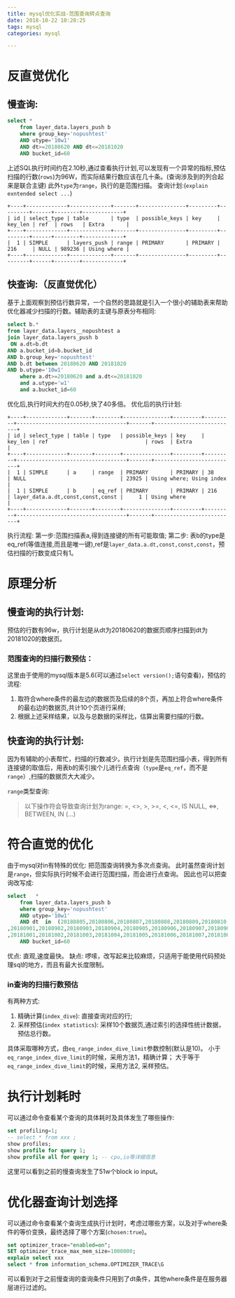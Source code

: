 ```yaml
---
title: mysql优化实战-范围查询转点查询
date: 2018-10-22 10:28:25
tags: mysql 
categories: mysql

---
```


# 反直觉优化
## 慢查询:
```sql
select *
    from layer_data.layers_push b
    where group_key='nopushtest'
    AND utype='10w1'
    AND dt>=20180620 AND dt<=20181020
    AND bucket_id=60
```
上述SQL执行时间约在2.10秒,通过查看执行计划,可以发现有一个异常的指标,预估扫描的行数(`rows`)为96W，而实际结果行数应该在几十条。(查询涉及到的列合起来是联合主键)
此外`type`为`range`，执行的是范围扫描。
查询计划:(`explain exntended select ...`)
```
+----+-------------+-------------+-------+---------------+---------+---------+------+--------+-------------+
| id | select_type | table       | type  | possible_keys | key     | key_len | ref  | rows   | Extra       |
+----+-------------+-------------+-------+---------------+---------+---------+------+--------+-------------+
|  1 | SIMPLE      | layers_push | range | PRIMARY       | PRIMARY | 216     | NULL | 989236 | Using where |
+----+-------------+-------------+-------+---------------+---------+---------+------+--------+-------------+

```


## 快查询:（反直觉优化）
基于上面观察到预估行数异常，一个自然的思路就是引入一个很小的辅助表来帮助优化器减少扫描的行数。辅助表的主键与原表分布相同: 
```sql
select b.*
from layer_data.layers__nopushtest a
join layer_data.layers_push b
 ON a.dt=b.dt
AND a.bucket_id=b.bucket_id
AND b.group_key='nopushtest'
AND b.dt between 20180620 AND 20181020
AND b.utype='10w1'
    where a.dt>=20180620 and a.dt<=20181020
    and a.utype='w1'
    and a.bucket_id=60
```
优化后,执行时间大约在0.05秒,快了40多倍。
优化后的执行计划:
```
+----+-------------+-------+--------+---------------+---------+---------+-----------------------------------+-------+--------------------------+
| id | select_type | table | type   | possible_keys | key     | key_len | ref                               | rows  | Extra                    |
+----+-------------+-------+--------+---------------+---------+---------+-----------------------------------+-------+--------------------------+
|  1 | SIMPLE      | a     | range  | PRIMARY       | PRIMARY | 38      | NULL                              | 23925 | Using where; Using index |
|  1 | SIMPLE      | b     | eq_ref | PRIMARY       | PRIMARY | 216     | layer_data.a.dt,const,const,const |     1 | Using where              |
+----+-------------+-------+--------+---------------+---------+---------+-----------------------------------+-------+--------------------------+
```
执行流程:
第一步:范围扫描表a,得到连接键的所有可能取值;
第二步: 表b的type是eq_ref(等值连接,而且是唯一键),ref是`layer_data.a.dt,const,const,const`，预估扫描的行数变成只有1。


# 原理分析
## 慢查询的执行计划:
预估的行数有96w，执行计划是从dt为20180620的数据页顺序扫描到dt为20181020的数据页。

### 范围查询的扫描行数预估：
这里由于使用的mysql版本是5.6(可以通过`select version();`语句查看)，预估的流程:
1. 取符合where条件的最左边的数据页及后续的8个页，再加上符合where条件的最右边的数据页,共计10个页进行采样;
2. 根据上述采样结果，以及与总数据的采样比，估算出需要扫描的行数。

## 快查询的执行计划:
因为有辅助的小表帮忙，扫描的行数减少。执行计划是先范围扫描小表，得到所有连接键的取值后，用表b的索引挨个儿进行点查询（`type`是`eq_ref`，而不是`range`）,扫描的数据页大大减少。
 

`range`类型查询:
> 以下操作符会导致查询计划为range: 
=, <>, >, >=, <, <=, IS NULL, <=>, BETWEEN, IN (...)


# 符合直觉的优化
由于mysql对in有特殊的优化: 把范围查询转换为多次点查询。
此时虽然查询计划是`range`，但实际执行时候不会进行范围扫描，而会进行点查询。
因此也可以把查询改写成:
```sql
select   *
    from layer_data.layers_push b
    where group_key='nopushtest'
    AND utype='10w1'
    AND dt  in  (20180805,20180806,20180807,20180808,20180809,20180810,20180811,20180812,20180813,20180814,20180815,20180816,20180817,20180818,20180819,20180820,20180821,20180822,20180823,20180824,20180825,20180826,20180827,20180828,20180829,20180830,20180831
,20180901,20180902,20180903,20180904,20180905,20180906,20180907,20180908,20180909,20180910,20180911,20180912,20180913,20180914,20180915,20180916,20180917,20180918,20180919,20180920,20180921,20180922,20180923,20180924,20180925,20180926,20180927,20180928,20180929,20180930
,20181001,20181002,20181003,20181004,20181005,20181006,20181007,20181008,20181009,20181010,20181011,20181012,20181013,20181014,20181015,20181016,20181017,20181018,20181019,20181020,20181021,20181022,20181023,20181024,20181025,20181026,20181027)
    AND bucket_id=60
```
优点:
直观,速度最快。
缺点:
啰嗦，改写起来比较麻烦，只适用于能使用代码预处理sql的地方，而且有最大长度限制。


### in查询的扫描行数预估
有两种方式:
1. 精确计算(`index_dive`): 直接查询对应的行;
2. 采样预估(`index statistics`): 采样10个数据页,通过索引的选择性统计数据，预估总行数。

具体采取哪种方式，由`eq_range_index_dive_limit`参数控制(默认是10)。
小于`eq_range_index_dive_limit`的时候，采用方法1，精确计算；
大于等于`eq_range_index_dive_limit`的时候，采用方法2, 采样预估。


# 执行计划耗时
可以通过命令查看某个查询的具体耗时及具体发生了哪些操作:
```sql
set profiling=1;
-- select * from xxx ;
show profiles;
show profile for query 1;
show profile all for query 1; -- cpu,io等详细信息
```
这里可以看到之前的慢查询发生了51w个block io input。

# 优化器查询计划选择
可以通过命令查看某个查询生成执行计划时，考虑过哪些方案，以及对于where条件的等价变换，最终选择了哪个方案(`chosen:true`)。
```sql
set optimizer_trace="enabled=on";
SET optimizer_trace_max_mem_size=1000000;
explain select xxx
select * from information_schema.OPTIMIZER_TRACE\G
```
可以看到对于之前慢查询的查询条件只用到了dt条件，其他where条件是在服务器层进行过滤的。